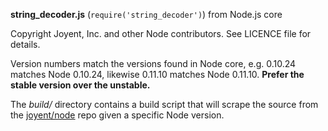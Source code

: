 **string_decoder.js** (`require('string_decoder')`) from Node.js core

Copyright Joyent, Inc. and other Node contributors. See LICENCE file for details.

Version numbers match the versions found in Node core, e.g. 0.10.24 matches Node 0.10.24, likewise 0.11.10 matches Node
0.11.10. **Prefer the stable version over the unstable.**

The *build/* directory contains a build script that will scrape the source from
the [joyent/node](https://github.com/joyent/node) repo given a specific Node version.